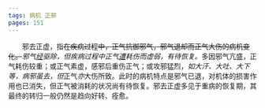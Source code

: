 ```yaml
---
tags: 病机 正邪
pages: 151
---
```

&emsp;&emsp;邪去正虚，指~~在疾病过程中，正气抗御邪气，邪气退却而正气大伤的病机变化。~~<dfn>邪气<u>经</u>驱除，但疾病过程中正气<u>遭</u>耗伤而虚弱，有待恢复。</dfn>多因邪气亢盛，正气耗伤较重；或正气素虚，感邪后重伤正气；或攻邪猛烈，<dfn>如大汗、大吐、大下等，病邪虽去，但</dfn>正气<dfn>亦</dfn>大伤所致。此时的病机特点是邪气已退，对机体的损害作用也已消失，但正气被消耗的状况尚有待恢复。邪去正虚多见于重病的恢复期，其最终的转归一般仍然是趋向好转、痊愈。